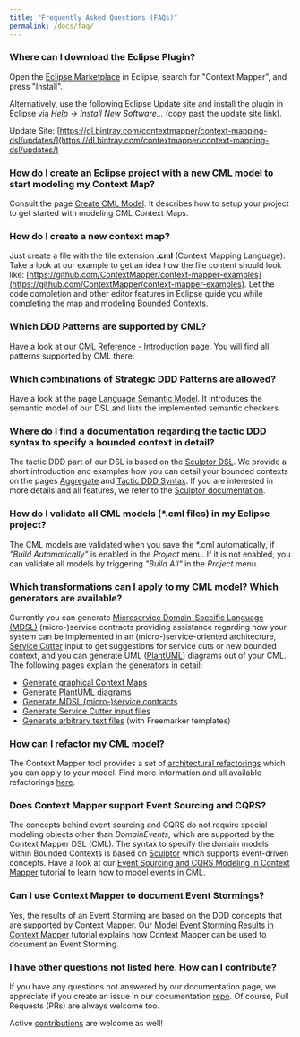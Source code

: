 ```yaml
---
title: "Frequently Asked Questions (FAQs)"
permalink: /docs/faq/
---
```


<!-- hopefully the metadata update in "..." works -->

### Where can I download the Eclipse Plugin?
Open the [Eclipse Marketplace](https://marketplace.eclipse.org/content/context-mapper) in Eclipse, search for "Context Mapper", and press "Install".

Alternatively, use the following Eclipse Update site and install the plugin in Eclipse via *Help -> Install New Software...* (copy past the update site link).

Update Site: [https://dl.bintray.com/contextmapper/context-mapping-dsl/updates/](https://dl.bintray.com/contextmapper/context-mapping-dsl/updates/)

### How do I create an Eclipse project with a new CML model to start modeling my Context Map?
Consult the page [Create CML Model](/docs/getting-started-create-project/). It describes how to setup your project to get started with modeling CML Context Maps.

### How do I create a new context map?
Just create a file with the file extension **.cml** (Context Mapping Language). Take a look at our example to get an idea how the file content should look like: [https://github.com/ContextMapper/context-mapper-examples](https://github.com/ContextMapper/context-mapper-examples). Let the code completion and other editor features in Eclipse guide you while completing the map and modeling Bounded Contexts.

### Which DDD Patterns are supported by CML?
Have a look at our [CML Reference - Introduction](/docs/language-reference/) page. You will find all patterns supported by CML there.

### Which combinations of Strategic DDD Patterns are allowed? 
Have a look at the page [Language Semantic Model](/docs/language-model/). It introduces the semantic model of our DSL and lists the implemented semantic checkers.

### Where do I find a documentation regarding the tactic DDD syntax to specify a bounded context in detail?
The tactic DDD part of our DSL is based on the [Sculptor DSL](http://sculptorgenerator.org/). We provide a short introduction and examples how you can detail your bounded contexts on the pages [Aggregate](/docs/aggregate/) and [Tactic DDD Syntax](/docs/tactic-ddd/). If you are interested in more details and all features, we refer to the [Sculptor documentation](http://sculptorgenerator.org/documentation/advanced-tutorial).

### How do I validate all CML models (*.cml files) in my Eclipse project?
The CML models are validated when you save the *.cml automatically, if _"Build Automatically"_ is enabled in the _Project_ menu.
If it is not enabled, you can validate all models by triggering _"Build All"_ in the _Project_ menu.

### Which transformations can I apply to my CML model? Which generators are available?
Currently you can generate [Microservice Domain-Soecific Language (MDSL)](https://socadk.github.io/MDSL/) (micro-)service contracts providing assistance regarding how your system can be implemented in an (micro-)service-oriented architecture, [Service Cutter](http://servicecutter.github.io/) input  to get suggestions for service cuts or new bounded context, and you can generate UML ([PlantUML](http://plantuml.com/)) diagrams out of your CML. The following pages explain the generators in detail:

 * [Generate graphical Context Maps](/docs/context-map-generator/)
 * [Generate PlantUML diagrams](/docs/plant-uml/)
 * [Generate MDSL (micro-)service contracts](/docs/mdsl/)
 * [Generate Service Cutter input files](/docs/service-cutter/)
 * [Generate arbitrary text files](/docs/generic-freemarker-generator/) (with Freemarker templates)

### How can I refactor my CML model?
The Context Mapper tool provides a set of [architectural refactorings](https://stefan.kapferer.ch/2019/09/05/service-decomposition-as-a-series-of-architectural-refactorings/) which you can apply to your model. Find more information and all
available refactorings [here](/docs/architectural-refactorings).

### Does Context Mapper support Event Sourcing and CQRS?
The concepts behind event sourcing and CQRS do not require special modeling objects other than _DomainEvents_, which are supported by the Context Mapper DSL (CML). The syntax to specify the domain models within Bounded Contexts is based on [Sculptor](http://sculptorgenerator.org/) which supports event-driven concepts. 
Have a look at our [Event Sourcing and CQRS Modeling in Context Mapper](/docs/event-sourcing-and-cqrs-modeling/) tutorial to learn how to model events in CML.  

### Can I use Context Mapper to document Event Stormings?
Yes, the results of an Event Storming are based on the DDD concepts that are supported by Context Mapper. Our 
[Model Event Storming Results in Context Mapper](/docs/event-storming/) tutorial explains how Context Mapper can be used to 
document an Event Storming.

### I have other questions not listed here. How can I contribute?
If you have any questions not answered by our documentation page, we appreciate if you create an issue in our documentation [repo](https://github.com/ContextMapper/contextmapper.github.io/issues). Of course, Pull Requests (PRs) are always welcome too.

Active [contributions](/getting-involved/) are welcome as well!